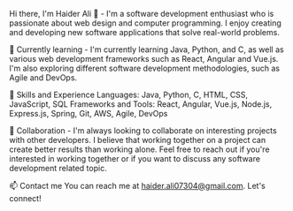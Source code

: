 Hi there, I'm Haider Ali 👋 - I'm a software development enthusiast who is passionate about web design and computer programming. I enjoy creating and developing new software applications that solve real-world problems.

🌱 Currently learning - I'm currently learning Java, Python, and C, as well as various web development frameworks such as React, Angular and Vue.js. I'm also exploring different software development methodologies, such as Agile and DevOps.

💼 Skills and Experience
 Languages: Java, Python, C, HTML, CSS, JavaScript, SQL
 Frameworks and Tools: React, Angular, Vue.js, Node.js, Express.js, Spring, Git, AWS, Agile, DevOps

🤝 Collaboration - I'm always looking to collaborate on interesting projects with other developers. I believe that working together on a project can create better results  than working alone. Feel free to reach out if you're interested in working together or if you want to discuss any software development related topic.

📫 Contact me
 You can reach me at haider.ali07304@gmail.com. Let's connect!

<!---
Haider-Ali-GitHub/Haider-Ali-GitHub is a ✨ special ✨ repository because its `README.md` (this file) appears on your GitHub profile.
You can click the Preview link to take a look at your changes.

💻 Projects
I've worked on various projects, including web applications, desktop applications and mobile apps. Some of my notable projects include:

Project 1: An e-commerce website built using React and Node.js
Project 2: A mobile app built using React Native and Firebase
Project 3: A desktop application built using Java Swing and MySQL
--->
